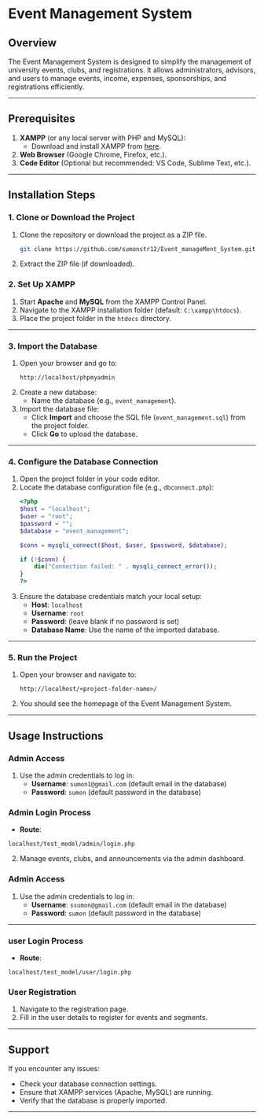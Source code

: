 

# **Event Management System**

## **Overview**

The Event Management System is designed to simplify the management of university events, clubs, and registrations. It allows administrators, advisors, and users to manage events, income, expenses, sponsorships, and registrations efficiently.  

---

## **Prerequisites**

1. **XAMPP** (or any local server with PHP and MySQL):
   - Download and install XAMPP from [here](https://www.apachefriends.org/index.html).
2. **Web Browser** (Google Chrome, Firefox, etc.).
3. **Code Editor** (Optional but recommended: VS Code, Sublime Text, etc.).

---

## **Installation Steps**

### **1. Clone or Download the Project**

1. Clone the repository or download the project as a ZIP file.
   ```bash
   git clone https://github.com/sumonstr12/Event_manageMent_System.git
   ```
2. Extract the ZIP file (if downloaded).

### **2. Set Up XAMPP**

1. Start **Apache** and **MySQL** from the XAMPP Control Panel.  
2. Navigate to the XAMPP installation folder (default: `C:\xampp\htdocs`).  
3. Place the project folder in the `htdocs` directory.

---

### **3. Import the Database**

1. Open your browser and go to:  
   ```
   http://localhost/phpmyadmin
   ```
2. Create a new database:
   - Name the database (e.g., `event_management`).
3. Import the database file:
   - Click **Import** and choose the SQL file (`event_management.sql`) from the project folder.
   - Click **Go** to upload the database.

---

### **4. Configure the Database Connection**

1. Open the project folder in your code editor.  
2. Locate the database configuration file (e.g., `dbconnect.php`):  
   ```php
   <?php
   $host = "localhost";
   $user = "root";
   $password = "";
   $database = "event_management";

   $conn = mysqli_connect($host, $user, $password, $database);

   if (!$conn) {
       die("Connection failed: " . mysqli_connect_error());
   }
   ?>
   ```
3. Ensure the database credentials match your local setup:
   - **Host**: `localhost`
   - **Username**: `root`
   - **Password**: (leave blank if no password is set)
   - **Database Name**: Use the name of the imported database.

---

### **5. Run the Project**

1. Open your browser and navigate to:
   ```
   http://localhost/<project-folder-name>/
   ```
2. You should see the homepage of the Event Management System.

---

## **Usage Instructions**

### **Admin Access**
1. Use the admin credentials to log in:
   - **Username**: `sumon1@gmail.com` (default email in the database)
   - **Password**: `sumon` (default password in the database)


### **Admin Login Process**
   - **Route**: 
   ``` 
   localhost/test_model/admin/login.php
   ```

2. Manage events, clubs, and announcements via the admin dashboard.


### **Admin Access**
1. Use the admin credentials to log in:
   - **Username**: `ssumon@gmail.com` (default email in the database)
   - **Password**: `sumon` (default password in the database)

---
### **user Login Process**
   - **Route**: 
   ``` 
   localhost/test_model/user/login.php
   ```
### **User Registration**
1. Navigate to the registration page.
2. Fill in the user details to register for events and segments.

---

## **Support**

If you encounter any issues:
- Check your database connection settings.
- Ensure that XAMPP services (Apache, MySQL) are running.
- Verify that the database is properly imported.

---